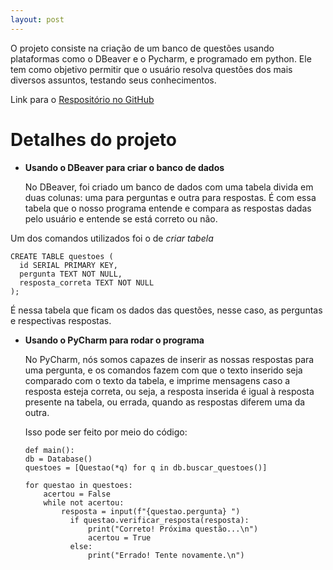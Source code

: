 ```yaml
---
layout: post
---
```


O projeto consiste na criação de um banco de questões usando plataformas como o DBeaver e o Pycharm, e programado em python.
Ele tem como objetivo permitir que o usuário resolva questões dos mais diversos assuntos, testando seus conhecimentos.

Link para o [Respositório no GitHub](https://github.com/liviavianac/banco_de_questoes.git)

# Detalhes do projeto

- **Usando o DBeaver para criar o banco de dados**

  No DBeaver, foi criado um banco de dados com uma tabela divida em duas colunas: uma para perguntas e outra para respostas. É com essa tabela que o nosso programa entende e compara as respostas dadas pelo usuário e entende se está correto ou não.

Um dos comandos utilizados foi o de _criar tabela_

    CREATE TABLE questoes (
      id SERIAL PRIMARY KEY,
      pergunta TEXT NOT NULL,
      resposta_correta TEXT NOT NULL
    );

É nessa tabela que ficam os dados das questões, nesse caso, as perguntas e respectivas respostas.



- **Usando o PyCharm para rodar o programa**
  
  No PyCharm, nós somos capazes de inserir as nossas respostas para uma pergunta, e os comandos fazem com que o texto inserido seja comparado com o texto da tabela, e imprime mensagens caso a resposta esteja correta, ou seja, a resposta inserida é igual à resposta presente na tabela, ou errada, quando as respostas diferem uma da outra.
  
  Isso pode ser feito por meio do código:

      def main():
      db = Database()
      questoes = [Questao(*q) for q in db.buscar_questoes()]
  
      for questao in questoes:
          acertou = False
          while not acertou:
              resposta = input(f"{questao.pergunta} ")
                if questao.verificar_resposta(resposta):
                    print("Correto! Próxima questão...\n")
                    acertou = True
                else:
                    print("Errado! Tente novamente.\n")

